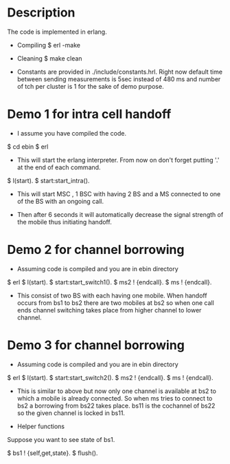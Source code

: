 # Description
The code is implemented in erlang.

* Compiling
$ erl -make

* Cleaning
$ make clean

* Constants are provided in ./include/constants.hrl. Right now default
  time between sending measurements is 5sec instead of 480 ms and
  number of tch per cluster is 1 for the sake of demo purpose.

# Demo 1 for intra cell handoff

* I assume you have compiled the code.

$ cd ebin
$ erl

* This will start the erlang interpreter. From now on don't forget
  putting '.' at the end of each command.

$ l(start).
$ start:start_intra().

* This will start MSC , 1 BSC with having 2 BS and a MS connected
  to one of the BS with an ongoing call.

* Then after 6 seconds it will automatically decrease the signal
  strength of the mobile thus initiating handoff.

# Demo 2 for channel borrowing

* Assuming code is compiled and you are in ebin directory

$ erl
$ l(start).
$ start:start_switch1().
$ ms2 ! {endcall}.
$ ms ! {endcall}.

* This consist of two BS with each having one mobile. When handoff
  occurs from bs1 to bs2 there are two mobiles at bs2 so when one call
  ends channel switching takes place from higher channel to lower
  channel.

# Demo 3 for channel borrowing 

* Assuming code is compiled and you are in ebin directory

$ erl
$ l(start).
$ start:start_switch2().
$ ms2 ! {endcall}.
$ ms ! {endcall}.

* This is similar to above but now only one channel is available at
  bs2 to which a mobile is already connected. So when ms tries to
  connect to bs2 a borrowing from bs22 takes place. bs11 is the
  cochannel of bs22 so the given channel is locked in bs11.

* Helper functions 

Suppose you want to see state of bs1.

$ bs1 ! {self,get,state}.
$ flush().
